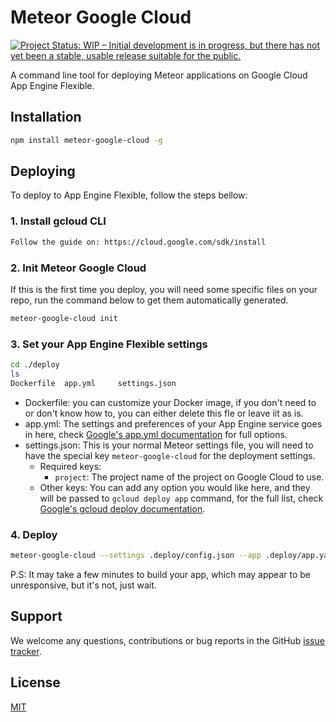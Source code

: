 # Meteor Google Cloud

[![Project Status: WIP – Initial development is in progress, but there has not yet been a stable, usable release suitable for the public.](https://www.repostatus.org/badges/latest/wip.svg)](https://www.repostatus.org/#wip)

A command line tool for deploying Meteor applications on Google Cloud App Engine Flexible.

## Installation

```bash
npm install meteor-google-cloud -g
 ```

## Deploying

To deploy to App Engine Flexible, follow the steps bellow:

### 1. Install gcloud CLI

```bash
Follow the guide on: https://cloud.google.com/sdk/install
```

### 2. Init Meteor Google Cloud

If this is the first time you deploy, you will need some specific files on your repo, run the command below to get them automatically generated.

```bash
meteor-google-cloud init
```

### 3. Set your App Engine Flexible settings

```bash
cd ./deploy
ls
Dockerfile	app.yml		settings.json
```

- Dockerfile: you can customize your Docker image, if you don't need to or don't know how to, you can either delete this fle or leave iit as is.
- app.yml: The settings and preferences of your App Engine service goes in here, check [Google's app.yml documentation](https://cloud.google.com/appengine/docs/standard/nodejs/config/appref) for full options.
- settings.json: This is your normal Meteor settings file, you will need to have the special key `meteor-google-cloud` for the deployment settings.
  - Required keys:
    - `project`: The project name of the project on Google Cloud to use.
  - Other keys: You can add any option you would like here, and they will be passed to `gcloud deploy app` command, for the full list, check [Google's gcloud deploy documentation](https://cloud.google.com/sdk/gcloud/reference/app/deploy).

### 4. Deploy

```bash
meteor-google-cloud --settings .deploy/config.json --app .deploy/app.yaml --docker .deploy/Dockerfile 
```

P.S: It may take a few minutes to build your app, which may appear to be unresponsive, but it's not, just wait.

## Support

We welcome any questions, contributions or bug reports in the GitHub [issue tracker](https://github.com/EducationLink/meteor-google-cloud/issues).

## License

[MIT](https://github.com/EducationLink/meteor-google-cloud/blob/master/LICENSE)
